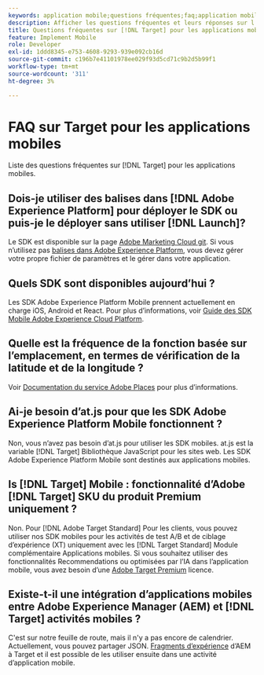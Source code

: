 ```yaml
---
keywords: application mobile;questions fréquentes;faq;application mobile target
description: Afficher les questions fréquentes et leurs réponses sur l’Adobe [!DNL Target] pour les applications mobiles.
title: Questions fréquentes sur [!DNL Target] pour les applications mobiles ?
feature: Implement Mobile
role: Developer
exl-id: 1ddd8345-e753-4608-9293-939e092cb16d
source-git-commit: c196b7e41101978ee029f93d5cd71c9b2d5b99f1
workflow-type: tm+mt
source-wordcount: '311'
ht-degree: 3%

---
```


# FAQ sur Target pour les applications mobiles

Liste des questions fréquentes sur [!DNL Target] pour les applications mobiles.

## Dois-je utiliser des balises dans [!DNL Adobe Experience Platform] pour déployer le SDK ou puis-je le déployer sans utiliser [!DNL Launch]?

Le SDK est disponible sur la page [Adobe Marketing Cloud git](https://github.com/Adobe-Marketing-Cloud/acp-sdks/). Si vous n’utilisez pas [balises dans Adobe Experience Platform](https://experienceleague.adobe.com/docs/experience-platform/tags/home.html?lang=fr), vous devez gérer votre propre fichier de paramètres et le gérer dans votre application.

## Quels SDK sont disponibles aujourd’hui ?

Les SDK Adobe Experience Platform Mobile prennent actuellement en charge iOS, Android et React. Pour plus d’informations, voir [Guide des SDK Mobile Adobe Experience Cloud Platform](https://aep-sdks.gitbook.io/docs/).

## Quelle est la fréquence de la fonction basée sur l’emplacement, en termes de vérification de la latitude et de la longitude ?

Voir [Documentation du service Adobe Places](https://experienceleague.adobe.com/docs/places/using/home.html) pour plus d’informations.

## Ai-je besoin d’at.js pour que les SDK Adobe Experience Platform Mobile fonctionnent ?

Non, vous n’avez pas besoin d’at.js pour utiliser les SDK mobiles. at.js est la variable [!DNL Target] Bibliothèque JavaScript pour les sites web. Les SDK Adobe Experience Platform Mobile sont destinés aux applications mobiles.

## Is [!DNL Target] Mobile : fonctionnalité d’Adobe [!DNL Target] SKU du produit Premium uniquement ?

Non. Pour [!DNL Adobe Target Standard] Pour les clients, vous pouvez utiliser nos SDK mobiles pour les activités de test A/B et de ciblage d’expérience (XT) uniquement avec les [!DNL Target Standard] Module complémentaire Applications mobiles. Si vous souhaitez utiliser des fonctionnalités Recommendations ou optimisées par l’IA dans l’application mobile, vous avez besoin d’une [Adobe Target Premium](/help/main/c-intro/intro.md#premium) licence.

## Existe-t-il une intégration d’applications mobiles entre Adobe Experience Manager (AEM) et [!DNL Target] activités mobiles ?

C&#39;est sur notre feuille de route, mais il n&#39;y a pas encore de calendrier. Actuellement, vous pouvez partager JSON. [Fragments d’expérience](/help/main/c-experiences/c-manage-content/aem-experience-fragments.md) d’AEM à Target et il est possible de les utiliser ensuite dans une activité d’application mobile.
